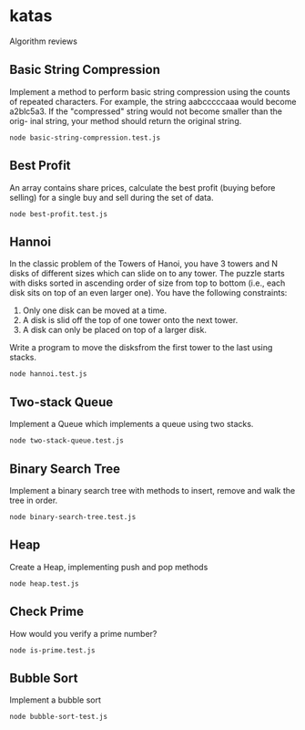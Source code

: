 # katas

Algorithm reviews

## Basic String Compression

Implement a method to perform basic string compression using the counts of repeated characters. For example, the string aabcccccaaa would become a2blc5a3. If the "compressed" string would not become smaller than the orig- inal string, your method should return the original string.

```
node basic-string-compression.test.js
```

## Best Profit

An array contains share prices, calculate the best profit (buying before selling) for a single buy and sell during the set of data.

```
node best-profit.test.js
```

## Hannoi

In the classic problem of the Towers of Hanoi, you have 3 towers and N disks of different sizes
which can slide on to any tower. The puzzle starts with disks sorted in ascending order of size
from top to bottom (i.e., each disk sits on top of an even larger one). You have the following constraints:

1. Only one disk can be moved at a time.
2. A disk is slid off the top of one tower onto the next tower.
3. A disk can only be placed on top of a larger disk.

Write a program to move the disksfrom the first tower to the last using stacks.

```
node hannoi.test.js
```

## Two-stack Queue

Implement a Queue which implements a queue using two stacks.

```
node two-stack-queue.test.js
```

## Binary Search Tree

Implement a binary search tree with methods to insert, remove and walk the tree in order.

```
node binary-search-tree.test.js
```

## Heap

Create a Heap, implementing push and pop methods

```
node heap.test.js
```

## Check Prime

How would you verify a prime number?

```
node is-prime.test.js
```

## Bubble Sort

Implement a bubble sort

```
node bubble-sort-test.js
```

